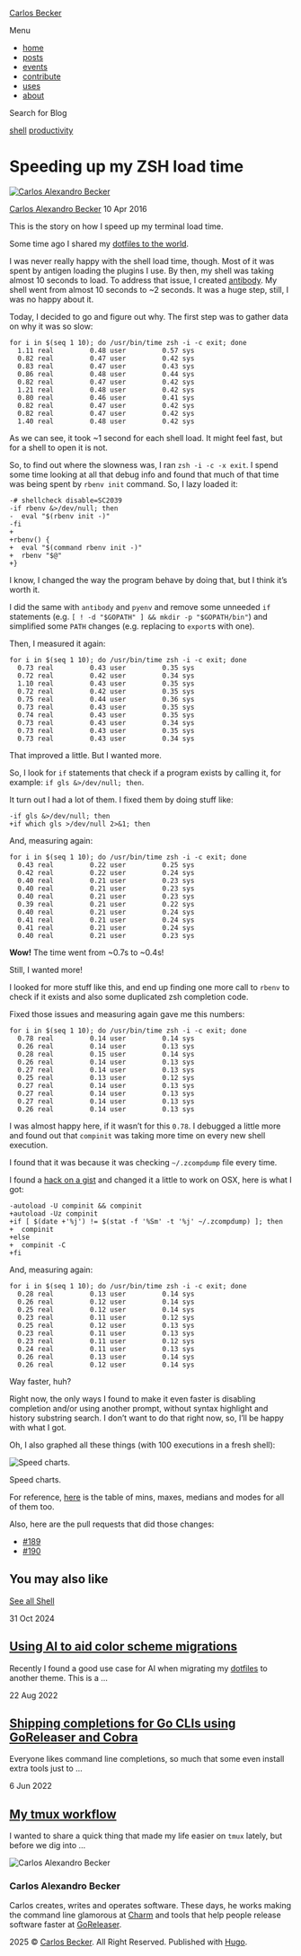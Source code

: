 [Carlos Becker](https://carlosbecker.com/)

Menu

* [home](/)
* [posts](/posts)
* [events](/tags/event/)
* [contribute](/contribute/)
* [uses](/uses/)
* [about](/about/)

Search for Blog

[shell](https://carlosbecker.com/tags/shell/)
[productivity](https://carlosbecker.com/tags/productivity/)

# Speeding up my ZSH load time

[![Carlos Alexandro Becker](/carlos.png)](/about/)

[Carlos Alexandro Becker](/about/)
10 Apr 2016

This is the story on how I speed up my terminal load time.

Some time ago I shared my [dotfiles to the world](https://carlosbecker.com/posts/dotfiles-are-meant-to-be-forked/).

I was never really happy with the shell load time, though. Most of it was spent by antigen loading the plugins I use. By then, my shell was taking almost 10 seconds to load. To address that issue, I created [antibody](https://carlosbecker.com/posts/go-antibody/). My shell went from almost 10 seconds to ~2 seconds. It was a huge step, still, I was no happy about it.

Today, I decided to go and figure out why. The first step was to gather data on why it was so slow:

```
for i in $(seq 1 10); do /usr/bin/time zsh -i -c exit; done
  1.11 real         0.48 user         0.57 sys
  0.82 real         0.47 user         0.42 sys
  0.83 real         0.47 user         0.43 sys
  0.86 real         0.48 user         0.44 sys
  0.82 real         0.47 user         0.42 sys
  1.21 real         0.48 user         0.42 sys
  0.80 real         0.46 user         0.41 sys
  0.82 real         0.47 user         0.42 sys
  0.82 real         0.47 user         0.42 sys
  1.40 real         0.48 user         0.42 sys

```

As we can see, it took ~1 second for each shell load. It might feel fast, but for a shell to open it is not.

So, to find out where the slowness was, I ran `zsh -i -c -x exit`. I spend some time looking at all that debug info and found that much of that time was being spent by `rbenv init` command. So, I lazy loaded it:

```
-# shellcheck disable=SC2039
-if rbenv &>/dev/null; then
-  eval "$(rbenv init -)"
-fi
+
+rbenv() {
+  eval "$(command rbenv init -)"
+  rbenv "$@"
+}

```

I know, I changed the way the program behave by doing that, but I think it’s worth it.

I did the same with `antibody` and `pyenv` and remove some unneeded `if` statements (e.g. `[ ! -d "$GOPATH" ] && mkdir -p "$GOPATH/bin"`) and simplified some `PATH` changes (e.g. replacing to `export`s with one).

Then, I measured it again:

```
for i in $(seq 1 10); do /usr/bin/time zsh -i -c exit; done
  0.73 real         0.43 user         0.35 sys
  0.72 real         0.42 user         0.34 sys
  1.10 real         0.43 user         0.35 sys
  0.72 real         0.42 user         0.35 sys
  0.75 real         0.44 user         0.36 sys
  0.73 real         0.43 user         0.35 sys
  0.74 real         0.43 user         0.35 sys
  0.73 real         0.43 user         0.34 sys
  0.73 real         0.43 user         0.35 sys
  0.73 real         0.43 user         0.34 sys

```

That improved a little. But I wanted more.

So, I look for `if` statements that check if a program exists by calling it, for example: `if gls &>/dev/null; then`.

It turn out I had a lot of them. I fixed them by doing stuff like:

```
-if gls &>/dev/null; then
+if which gls >/dev/null 2>&1; then

```

And, measuring again:

```
for i in $(seq 1 10); do /usr/bin/time zsh -i -c exit; done
  0.43 real         0.22 user         0.25 sys
  0.42 real         0.22 user         0.24 sys
  0.40 real         0.21 user         0.23 sys
  0.40 real         0.21 user         0.23 sys
  0.40 real         0.21 user         0.23 sys
  0.39 real         0.21 user         0.22 sys
  0.40 real         0.21 user         0.24 sys
  0.41 real         0.21 user         0.24 sys
  0.41 real         0.21 user         0.24 sys
  0.40 real         0.21 user         0.23 sys

```

**Wow!** The time went from ~0.7s to ~0.4s!

Still, I wanted more!

I looked for more stuff like this, and end up finding one more call to `rbenv` to check if it exists and also some duplicated zsh completion code.

Fixed those issues and measuring again gave me this numbers:

```
for i in $(seq 1 10); do /usr/bin/time zsh -i -c exit; done
  0.78 real         0.14 user         0.14 sys
  0.26 real         0.14 user         0.13 sys
  0.28 real         0.15 user         0.14 sys
  0.26 real         0.14 user         0.13 sys
  0.27 real         0.14 user         0.13 sys
  0.25 real         0.13 user         0.12 sys
  0.27 real         0.14 user         0.13 sys
  0.27 real         0.14 user         0.13 sys
  0.27 real         0.14 user         0.13 sys
  0.26 real         0.14 user         0.13 sys

```

I was almost happy here, if it wasn’t for this `0.78`. I debugged a little more and found out that `compinit` was taking more time on every new shell execution.

I found that it was because it was checking `~/.zcompdump` file every time.

I found a [hack on a gist](https://gist.github.com/ctechols/ca1035271ad134841284) and changed it a little to work on OSX, here is what I got:

```
-autoload -U compinit && compinit
+autoload -Uz compinit
+if [ $(date +'%j') != $(stat -f '%Sm' -t '%j' ~/.zcompdump) ]; then
+  compinit
+else
+  compinit -C
+fi

```

And, measuring again:

```
for i in $(seq 1 10); do /usr/bin/time zsh -i -c exit; done
  0.28 real         0.13 user         0.14 sys
  0.26 real         0.12 user         0.14 sys
  0.25 real         0.12 user         0.14 sys
  0.23 real         0.11 user         0.12 sys
  0.25 real         0.12 user         0.13 sys
  0.23 real         0.11 user         0.13 sys
  0.23 real         0.11 user         0.12 sys
  0.24 real         0.11 user         0.13 sys
  0.26 real         0.13 user         0.14 sys
  0.26 real         0.12 user         0.14 sys

```

Way faster, huh?

Right now, the only ways I found to make it even faster is disabling completion and/or using another prompt, without syntax highlight and history substring search. I don’t want to do that right now, so, I’ll be happy with what I got.

Oh, I also graphed all these things (with 100 executions in a fresh shell):

![Speed charts.](/posts/speeding-up-zsh/8b7abdac-7509-49fe-a6ca-b2b619ee29d1.png)

Speed charts.

For reference, [here](https://docs.google.com/spreadsheets/d/150esx1EvZSqSH6JbRiPjK5pPHYUMsD7yiwSvDCzoS0U) is the table of mins, maxes, medians and modes for all of them too.

Also, here are the pull requests that did those changes:

* [#189](https://github.com/caarlos0/dotfiles.zsh/pull/189)
* [#190](https://github.com/caarlos0/dotfiles.zsh/pull/190)

## You may also like

[See all Shell](https://carlosbecker.com/tags/shell/)

31 Oct 2024

## [Using AI to aid color scheme migrations](/posts/ai-colorschemes/)

Recently I found a good use case for AI when migrating my [dotfiles](https://github.com/caarlos0/dotfiles) to another
theme. This is a …

22 Aug 2022

## [Shipping completions for Go CLIs using GoReleaser and Cobra](/posts/golang-completions-cobra/)

Everyone likes command line completions, so much that some even install extra
tools just to …

6 Jun 2022

## [My tmux workflow](/posts/tmux-sessionizer/)

I wanted to share a quick thing that made my life easier on `tmux` lately, but before we dig into …

![Carlos Alexandro Becker](/carlos.png)

### Carlos Alexandro Becker

Carlos creates, writes and operates software. These days, he works making the command line glamorous at [Charm](https://charm.sh) and tools that help people release software faster at [GoReleaser](https://goreleaser.com).

2025 ©
[Carlos Becker](/). All Right Reserved. Published
with [Hugo](https://gohugo.io/).
